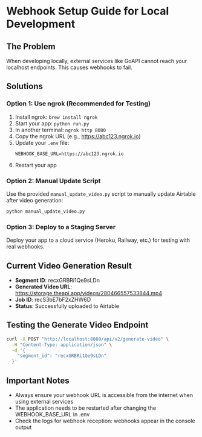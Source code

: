 # Webhook Setup Guide for Local Development

## The Problem
When developing locally, external services like GoAPI cannot reach your localhost endpoints. This causes webhooks to fail.

## Solutions

### Option 1: Use ngrok (Recommended for Testing)
1. Install ngrok: `brew install ngrok`
2. Start your app: `python run.py`
3. In another terminal: `ngrok http 8080`
4. Copy the ngrok URL (e.g., https://abc123.ngrok.io)
5. Update your `.env` file:
   ```
   WEBHOOK_BASE_URL=https://abc123.ngrok.io
   ```
6. Restart your app

### Option 2: Manual Update Script
Use the provided `manual_update_video.py` script to manually update Airtable after video generation:
```bash
python manual_update_video.py
```

### Option 3: Deploy to a Staging Server
Deploy your app to a cloud service (Heroku, Railway, etc.) for testing with real webhooks.

## Current Video Generation Result
- **Segment ID**: recxGRBRi1Qe9sLDn
- **Generated Video URL**: https://storage.theapi.app/videos/280466557533844.mp4
- **Job ID**: recS3bE7bF2xZHW6D
- **Status**: Successfully uploaded to Airtable

## Testing the Generate Video Endpoint
```bash
curl -X POST "http://localhost:8080/api/v2/generate-video" \
  -H "Content-Type: application/json" \
  -d '{
    "segment_id": "recxGRBRi1Qe9sLDn"
  }'
```

## Important Notes
- Always ensure your webhook URL is accessible from the internet when using external services
- The application needs to be restarted after changing the WEBHOOK_BASE_URL in .env
- Check the logs for webhook reception: webhooks appear in the console output
